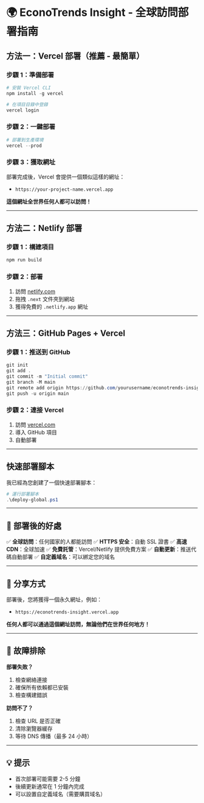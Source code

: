 # 🌍 EconoTrends Insight - 全球訪問部署指南

## 方法一：Vercel 部署（推薦 - 最簡單）

### 步驟 1：準備部署
```powershell
# 安裝 Vercel CLI
npm install -g vercel

# 在項目目錄中登錄
vercel login
```

### 步驟 2：一鍵部署
```powershell
# 部署到生產環境
vercel --prod
```

### 步驟 3：獲取網址
部署完成後，Vercel 會提供一個類似這樣的網址：
- `https://your-project-name.vercel.app`

**這個網址全世界任何人都可以訪問！**

---

## 方法二：Netlify 部署

### 步驟 1：構建項目
```powershell
npm run build
```

### 步驟 2：部署
1. 訪問 [netlify.com](https://netlify.com)
2. 拖拽 `.next` 文件夾到網站
3. 獲得免費的 `.netlify.app` 網址

---

## 方法三：GitHub Pages + Vercel

### 步驟 1：推送到 GitHub
```powershell
git init
git add .
git commit -m "Initial commit"
git branch -M main
git remote add origin https://github.com/yourusername/econotrends-insight.git
git push -u origin main
```

### 步驟 2：連接 Vercel
1. 訪問 [vercel.com](https://vercel.com)
2. 導入 GitHub 項目
3. 自動部署

---

## 快速部署腳本

我已經為您創建了一個快速部署腳本：

```powershell
# 運行部署腳本
.\deploy-global.ps1
```

---

## 🎯 部署後的好處

✅ **全球訪問**：任何國家的人都能訪問
✅ **HTTPS 安全**：自動 SSL 證書
✅ **高速 CDN**：全球加速
✅ **免費託管**：Vercel/Netlify 提供免費方案
✅ **自動更新**：推送代碼自動部署
✅ **自定義域名**：可以綁定您的域名

---

## 📱 分享方式

部署後，您將獲得一個永久網址，例如：
- `https://econotrends-insight.vercel.app`

**任何人都可以通過這個網址訪問，無論他們在世界任何地方！**

---

## 🔧 故障排除

**部署失敗？**
1. 檢查網絡連接
2. 確保所有依賴都已安裝
3. 檢查構建錯誤

**訪問不了？**
1. 檢查 URL 是否正確
2. 清除瀏覽器緩存
3. 等待 DNS 傳播（最多 24 小時）

---

## 💡 提示

- 首次部署可能需要 2-5 分鐘
- 後續更新通常在 1 分鐘內完成
- 可以設置自定義域名（需要購買域名）
